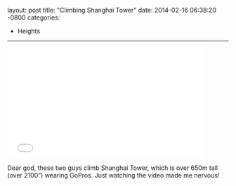 layout: post
title:  "Climbing Shanghai Tower"
date:   2014-02-16 06:38:20 -0800
categories:
  - Heights
---

<iframe class="embedly-embed" src="//cdn.embedly.com/widgets/media.html?src=https%3A%2F%2Fwww.youtube.com%2Fembed%2FgLDYtH1RH-U%3Ffeature%3Doembed&url=https%3A%2F%2Fwww.youtube.com%2Fwatch%3Fv%3DgLDYtH1RH-U&image=https%3A%2F%2Fi.ytimg.com%2Fvi%2FgLDYtH1RH-U%2Fhqdefault.jpg&key=d815972c91e546edb5d2d02e509f8b1c&type=text%2Fhtml&schema=youtube" width="450" height="253" scrolling="no" frameborder="0" allowfullscreen></iframe>

Dear god, these two guys climb Shanghai Tower, which is over 650m tall (over 2100”) wearing GoPros. Just watching the video made me nervous!
